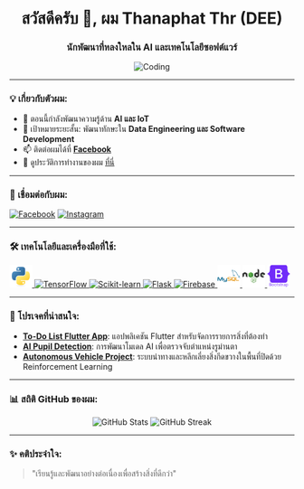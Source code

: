 <h1 align="center">สวัสดีครับ 👋, ผม Thanaphat Thr (DEE)</h1>
<h3 align="center">นักพัฒนาที่หลงใหลใน AI และเทคโนโลยีซอฟต์แวร์</h3>

<p align="center">
  <img src="https://media1.tenor.com/m/t3YlogZLsjoAAAAd/embedded-security-for-internet-of-things.gif" alt="Coding" width="500"/>
</p>

---

### 💡 เกี่ยวกับตัวผม:
- 🌱 ตอนนี้กำลังพัฒนาความรู้ด้าน **AI และ IoT**
- 🎯 เป้าหมายระยะสั้น: พัฒนาทักษะใน **Data Engineering และ Software Development**
- 📫 ติดต่อผมได้ที่ **[Facebook](https://www.facebook.com/thanaphat.tenghirun.12/)**
- 📄 ดูประวัติการทำงานของผม [ที่นี่](https://www.canva.com/design/DAGMJ-YUGrE/tA5NF2QZOFQyVqghzq6IQQ/edit)

---

### 🔗 เชื่อมต่อกับผม:
<p align="left">
<a href="https://fb.com/thanaphat thr" target="_blank"><img src="https://img.icons8.com/color/48/000000/facebook-new.png" alt="Facebook"/></a>
<a href="https://instagram.com/russdee__" target="_blank"><img src="https://img.icons8.com/color/48/000000/instagram-new.png" alt="Instagram"/></a>
</p>

---

### 🛠️ เทคโนโลยีและเครื่องมือที่ใช้:
<p align="left">
  <a href="https://www.python.org/" target="_blank"> <img src="https://raw.githubusercontent.com/devicons/devicon/master/icons/python/python-original.svg" alt="Python" width="40" height="40"/> </a>
  <a href="https://www.tensorflow.org" target="_blank"> <img src="https://www.vectorlogo.zone/logos/tensorflow/tensorflow-icon.svg" alt="TensorFlow" width="40" height="40"/> </a>
  <a href="https://scikit-learn.org/" target="_blank"> <img src="https://upload.wikimedia.org/wikipedia/commons/0/05/Scikit_learn_logo_small.svg" alt="Scikit-learn" width="40" height="40"/> </a>
  <a href="https://flask.palletsprojects.com/" target="_blank"> <img src="https://www.vectorlogo.zone/logos/pocoo_flask/pocoo_flask-icon.svg" alt="Flask" width="40" height="40"/> </a>
  <a href="https://firebase.google.com/" target="_blank"> <img src="https://www.vectorlogo.zone/logos/firebase/firebase-icon.svg" alt="Firebase" width="40" height="40"/> </a>
  <a href="https://www.mysql.com/" target="_blank"> <img src="https://raw.githubusercontent.com/devicons/devicon/master/icons/mysql/mysql-original-wordmark.svg" alt="MySQL" width="40" height="40"/> </a>
  <a href="https://nodejs.org" target="_blank"> <img src="https://raw.githubusercontent.com/devicons/devicon/master/icons/nodejs/nodejs-original-wordmark.svg" alt="Node.js" width="40" height="40"/> </a>
  <a href="https://getbootstrap.com/" target="_blank"> <img src="https://raw.githubusercontent.com/devicons/devicon/master/icons/bootstrap/bootstrap-plain-wordmark.svg" alt="Bootstrap" width="40" height="40"/> </a>
</p>

---

### 📂 โปรเจคที่น่าสนใจ:
- **[To-Do List Flutter App](#)**: แอปพลิเคชัน Flutter สำหรับจัดการรายการสิ่งที่ต้องทำ
- **[AI Pupil Detection](#)**: การพัฒนาโมเดล AI เพื่อตรวจจับตำแหน่งรูม่านตา
- **[Autonomous Vehicle Project](#)**: ระบบนำทางและหลีกเลี่ยงสิ่งกีดขวางในพื้นที่ปิดด้วย Reinforcement Learning

---

### 📊 สถิติ GitHub ของผม:
<p align="center">
  <img src="https://github-readme-stats.vercel.app/api?username=dee-thr&show_icons=true&theme=radical" alt="GitHub Stats"/>
  <img src="https://github-readme-streak-stats.herokuapp.com/?user=dee-thr&theme=radical" alt="GitHub Streak"/>
</p>

---

### ✨ คติประจำใจ:
> "เรียนรู้และพัฒนาอย่างต่อเนื่องเพื่อสร้างสิ่งที่ดีกว่า"
